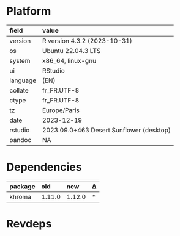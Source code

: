# Platform

|field    |value                                    |
|:--------|:----------------------------------------|
|version  |R version 4.3.2 (2023-10-31)             |
|os       |Ubuntu 22.04.3 LTS                       |
|system   |x86_64, linux-gnu                        |
|ui       |RStudio                                  |
|language |(EN)                                     |
|collate  |fr_FR.UTF-8                              |
|ctype    |fr_FR.UTF-8                              |
|tz       |Europe/Paris                             |
|date     |2023-12-19                               |
|rstudio  |2023.09.0+463 Desert Sunflower (desktop) |
|pandoc   |NA                                       |

# Dependencies

|package |old    |new    |Δ  |
|:-------|:------|:------|:--|
|khroma  |1.11.0 |1.12.0 |*  |

# Revdeps

